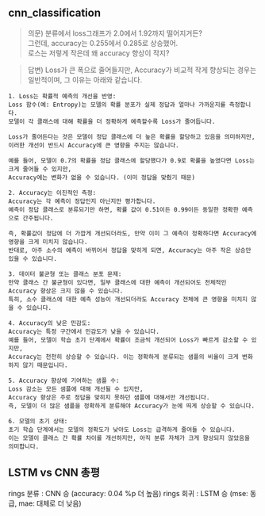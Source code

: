 ## cnn_classification
> 의문) 분류에서 loss그래프가 2.0에서 1.92까지 떨어지거든?   
그런데, accuracy는 0.255에서 0.285로 상승했어.   
> 로스는 저렇게 작은데 왜 accuracy 향상이 작지?

> 답변) Loss가 큰 폭으로 줄어들지만, Accuracy가 비교적 작게 향상되는 경우는 일반적이며, 그 이유는 아래와 같습니다.
```
1. Loss는 확률적 예측의 개선을 반영:
Loss 함수(예: Entropy)는 모델의 확률 분포가 실제 정답과 얼마나 가까운지를 측정합니다.   
모델이 각 클래스에 대해 확률을 더 정확하게 예측할수록 Loss가 줄어듭니다.

Loss가 줄어든다는 것은 모델이 정답 클래스에 더 높은 확률을 할당하고 있음을 의미하지만,  
이러한 개선이 반드시 Accuracy에 큰 영향을 주지는 않습니다.

예를 들어, 모델이 0.7의 확률을 정답 클래스에 할당했다가 0.9로 확률을 높였다면 Loss는 크게 줄어들 수 있지만, 
Accuracy에는 변화가 없을 수 있습니다. (이미 정답을 맞췄기 때문)

2. Accuracy는 이진적인 측정:
Accuracy는 각 예측이 정답인지 아닌지만 평가합니다. 
예측이 정답 클래스로 분류되기만 하면, 확률 값이 0.51이든 0.99이든 동일한 정확한 예측으로 간주됩니다.

즉, 확률값이 정답에 더 가깝게 개선되더라도, 만약 이미 그 예측이 정확하다면 Accuracy에 영향을 크게 미치지 않습니다.
반대로, 아주 소수의 예측이 바뀌어서 정답을 맞히게 되면, Accuracy는 아주 작은 상승만 있을 수 있습니다.

3. 데이터 불균형 또는 클래스 분포 문제:
만약 클래스 간 불균형이 있다면, 일부 클래스에 대한 예측이 개선되어도 전체적인 Accuracy 향상은 크지 않을 수 있습니다.
특히, 소수 클래스에 대한 예측 성능이 개선되더라도 Accuracy 전체에 큰 영향을 미치지 않을 수 있습니다.

4. Accuracy의 낮은 민감도:
Accuracy는 특정 구간에서 민감도가 낮을 수 있습니다.
예를 들어, 모델이 학습 초기 단계에서 확률이 조금씩 개선되어 Loss가 빠르게 감소할 수 있지만,
Accuracy는 천천히 상승할 수 있습니다. 이는 정확하게 분류되는 샘플의 비율이 크게 변화하지 않기 때문입니다.

5. Accuracy 향상에 기여하는 샘플 수:
Loss 감소는 모든 샘플에 대해 개선될 수 있지만,
Accuracy 향상은 주로 정답을 맞히지 못하던 샘플에 대해서만 개선됩니다.
즉, 모델이 더 많은 샘플을 정확하게 분류해야 Accuracy가 눈에 띄게 상승할 수 있습니다.

6. 모델의 초기 상태:
초기 학습 단계에서는 모델의 정확도가 낮아도 Loss는 급격하게 줄어들 수 있습니다.
이는 모델이 클래스 간 확률 차이를 개선하지만, 아직 분류 자체가 크게 향상되지 않았음을 의미합니다.
```

## LSTM vs CNN 총평
rings 분류 : CNN 승 (accuracy: 0.04 %p 더 높음)
rings 회귀 : LSTM 승 (mse: 동급, mae: 대체로 더 낮음)